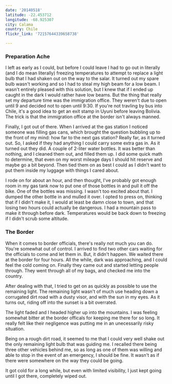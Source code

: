 ```yaml
---
date: '20140518'
latitude: -22.453712
longitude: -68.925307
city: Calama
country: Chile
flickr_link: '72157644339658738'

---
```


### Preparation Ache

I left as early as I could, but before I could leave I had to go out in literally (and I do mean literally) freezing temperatures to attempt to replace a light bulb that I had shaken out on the way to the salar. It turned out my spare bulb wasn't working and so I had to steal my high beam for a low beam. I wasn't entirely pleased with this solution, but I knew that if I ended up caught in the dark I would rather have low beams. But the thing that really set my departure time was the immigration office. They weren't due to open until 9 and decided not to open until 9:30. If you're not travling by bus into Chile, it's a good idea to get an exit stamp in Uyuni before leaving Bolivia. The trick is that the immigration office at the border isn't always manned.

Finally, I got out of there. When I arrived at the gas station I noticed someone was filling gas cans, which brought the question bubbling up to the front of my mind: how far to the next gas station? Really far, as it turned out. So, I asked if they had anything I could carry some extra gas in. As it turned out they did. A couple of 2-liter water bottles. It was better than nothing, and I cleaned them out, and filled them up. I did some quick math to determine, that even on my worst mileage days I should hit reserve and maybe go a bit beyond. Then tied them on as best I could as I didn't want to put them inside my luggage with things I cared about. 

I rode on for about an hour, and then thought, I've probably got enough room in my gas tank now to put one of those bottles in and pull it off the bike. One of the bottles was missing. I wasn't too excited about that. I dumped the other bottle in and mulled it over. I opted to press on, thinking that if I didn't make it, I would at least be damn close to town, and that losing two hours could actually be dangerous. I had a mountain pass to make it through before dark. Temperatures would be back down to freezing if I didn't scrub some altitude.

### The Border

When it comes to border officials, there's really not much you can do. You're somewhat out of control. I arrived to find two other cars waiting for the officials to come and let them in. But, it didn't happen. We waited there at the border for four hours. All the while, dark was approaching, and I could feel the cold coming on. Finally they came out and started letting people through. They went through all of my bags, and checked me into the country. 

After dealing with that, I tried to get on as quickly as possible to use the remaining light. The remaining light wasn't of much use heading down a corrugated dirt road with a dusty visor, and with the sun in my eyes. As it turns out, riding off into the sunset is a bit overrated. 

The light faded and I headed higher up into the mountains. I was feeling somewhat bitter at the border officals for keeping me there for so long. It really felt like their negligence was putting me in an unecessarily risky situation. 

Being on a rough dirt road, it seemed to me that I could very well shake out the only remaining light bulb that was guiding me. I recalled there being three other vehicles behind me, so as long as one of them was willing and able to stop in the event of an emergency, I should be fine. It wasn't as if there were somewhere on the way they could be going. 

It got cold for a long while, but even with limited visibility, I just kept going until I got there, completely wiped out.
